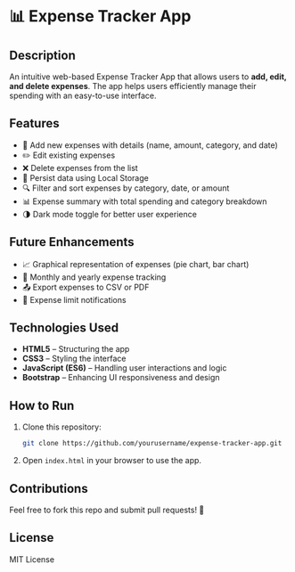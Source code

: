 # 📊 Expense Tracker App

## Description
An intuitive web-based Expense Tracker App that allows users to **add, edit, and delete expenses**. The app helps users efficiently manage their spending with an easy-to-use interface.

## Features
- 📝 Add new expenses with details (name, amount, category, and date)
- ✏️ Edit existing expenses
- ❌ Delete expenses from the list
- 💾 Persist data using Local Storage
- 🔍 Filter and sort expenses by category, date, or amount
- 📊 Expense summary with total spending and category breakdown
- 🌗 Dark mode toggle for better user experience

## Future Enhancements
- 📈 Graphical representation of expenses (pie chart, bar chart)
- 📅 Monthly and yearly expense tracking
- 📤 Export expenses to CSV or PDF
- 🔔 Expense limit notifications

## Technologies Used
- **HTML5** – Structuring the app
- **CSS3** – Styling the interface
- **JavaScript (ES6)** – Handling user interactions and logic
- **Bootstrap** – Enhancing UI responsiveness and design

## How to Run
1. Clone this repository:
   ```sh
   git clone https://github.com/yourusername/expense-tracker-app.git
   ```
2. Open `index.html` in your browser to use the app.

## Contributions
Feel free to fork this repo and submit pull requests! 🚀

## License
MIT License

